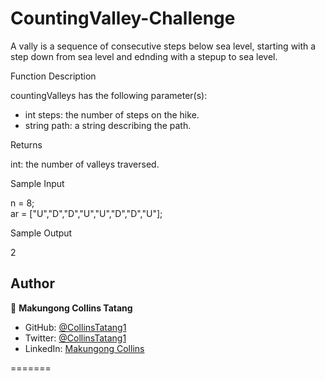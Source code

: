 # CountingValley-Challenge
A vally is a sequence of consecutive steps below sea level, starting with a step down from sea level and ednding with a stepup to sea level.

Function Description

countingValleys has the following parameter(s):
<ul>
  <li>int steps: the number of steps on the hike.</li>
  <li>string path: a string describing the path.</li>
</ul>

Returns

int: the number of valleys traversed.

Sample Input

 n = 8;<br>
 ar = ["U","D","D","U","U","D","D","U"];


Sample Output

2

## Author

👤 **Makungong Collins Tatang**

- GitHub: [@CollinsTatang1](https://github.com/CollinsTatang)
- Twitter: [@CollinsTatang1](https://twitter.com/CollinsTatang1)
- LinkedIn: [Makungong Collins](https://www.linkedin.com/in/makungong-collins/)

=======
